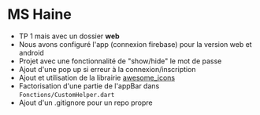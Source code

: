 # MS Haine

- TP 1 mais avec un dossier **web**
- Nous avons configuré l'app (connexion firebase) pour la version web et android
- Projet avec une fonctionnalité de "show/hide" le mot de passe
- Ajout d'une pop up si erreur à la connexion/inscription
- Ajout et utilisation de la librairie [awesome_icons](https://pub.dev/packages/awesome_icons)
- Factorisation d'une partie de l'appBar dans `Fonctions/CustomHelper.dart`
- Ajout d'un .gitignore pour un repo propre